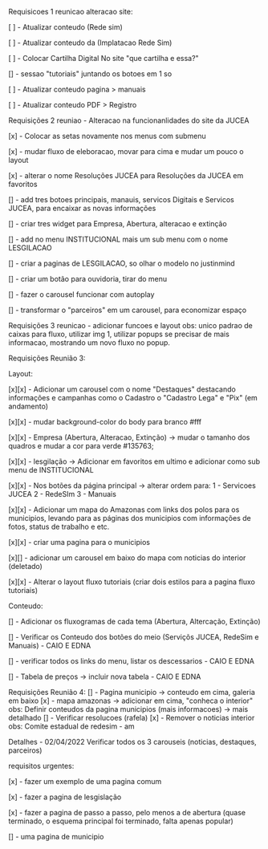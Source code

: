 Requisicoes 1 reunicao alteracao site:

[ ] - Atualizar conteudo (Rede sim) 

[ ] - Atualizar conteudo da (Implatacao Rede Sim)

[ ] - Colocar Cartilha Digital No site "que cartilha e essa?"

[] - sessao "tutoriais" juntando os botoes em 1 so

[ ] - Atualizar conteudo pagina > manuais

[ ] - Atualizar conteudo PDF > Registro

Requisições 2 reuniao - Alteracao na funcionanlidades do site da JUCEA 

[x] - Colocar as setas novamente nos menus com submenu

[x] - mudar fluxo de eleboracao, movar para cima e mudar um pouco o layout

[x] - alterar o nome Resoluções JUCEA para Resoluções da JUCEA em favoritos

[] - add tres botoes principais, manauis, servicos Digitais e Servicos JUCEA, para encaixar as novas informações

[] - criar tres widget para Empresa, Abertura, alteracao e extinção

[] - add no menu INSTITUCIONAL mais um sub menu com o nome LESGILACAO

[] - criar a paginas de LESGILACAO, so olhar o modelo no justinmind

[] - criar um botão para ouvidoria, tirar do menu

[] - fazer o carousel funcionar com autoplay

[] - transformar o "parceiros" em um carousel, para economizar espaço

Requisições 3 reunicao - adicionar funcoes e layout
obs: 
unico padrao de caixas para fluxo, utilizar img 1, utilizar popups se precisar de mais informacao, mostrando um novo fluxo no popup.

Requisições Reunião 3:

Layout:

[x][x] - Adicionar um carousel com o nome "Destaques" destacando informações e campanhas como o Cadastro
o "Cadastro Lega"  e "Pix" (em andamento)

[x][x] - mudar background-color do body para branco #fff

[x][x] - Empresa (Abertura, Alteracao, Extinção) -> mudar o tamanho dos quadros e mudar a cor para verde #135763;

[x][x] - lesgilação -> Adicionar em favoritos em ultimo e adicionar como sub menu de INSTITUCIONAL

[x][x] - Nos botões da página principal -> alterar ordem para:
1 - Servicoes JUCEA
2 - RedeSIm
3 - Manuais

[x][x] - Adicionar um mapa do Amazonas com links dos polos para os municipios, levando para as páginas dos municipios com informações de fotos, status de trabalho e etc.

[x][x] - criar uma pagina para o municipios

[x][] - adicionar um carousel em baixo do mapa com noticias do interior (deletado)

[x][x] - Alterar o layout fluxo tutoriais (criar dois estilos para a pagina fluxo tutoriais)

Conteudo:

[] - Adicionar os fluxogramas de cada tema (Abertura, Altercação, Extinção)

[] - Verificar os Conteudo dos botões do meio (Serviçõs JUCEA, RedeSim e Manuais) - CAIO E EDNA

[] - verificar todos os links do menu, listar os descessarios - CAIO E EDNA

[] - Tabela de preços -> incluir nova tabela - CAIO E EDNA


Requisições Reunião 4:
[] - Pagina municipio -> conteudo em cima, galeria em baixo
[x] - mapa amazonas -> adicionar em cima, "conheca o interior"
obs: Definir conteudos da pagina municipios (mais informacoes) -> mais detalhado
[] - Verificar resolucoes (rafela)
[x] - Remover o noticias interior
obs: Comite estadual de redesim - am

Detalhes - 02/04/2022
Verificar todos os 3 carouseis (noticias, destaques, parceiros)



requisitos urgentes:

[x] - fazer um exemplo de uma pagina comum

[x] - fazer a pagina de lesgislação

[x] - fazer a pagina de passo a passo, pelo menos a de abertura (quase terminado, o esquema principal foi terminado, falta apenas popular)

[] - uma pagina de municipio

